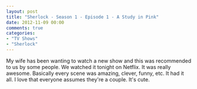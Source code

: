 ```yaml
---
layout: post
title: "Sherlock - Season 1 - Episode 1 - A Study in Pink"
date: 2012-11-09 00:00
comments: true
categories:
- "TV Shows"
- "Sherlock"
---
```


My wife has been wanting to watch a new show and this was
recommended to us by some people. We watched it tonight on
Netflix. It was really awesome. Basically every scene was
amazing, clever, funny, etc. It had it all. I love that everyone
assumes they're a couple. It's cute.
